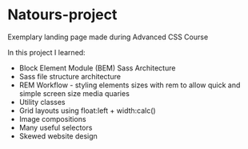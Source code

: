 # Natours-project
Exemplary landing page made during Advanced CSS Course

In this project I learned:
- Block Element Module (BEM) Sass Architecture
- Sass file structure architecture
- REM Workflow - styling elements sizes with rem to allow quick and simple screen size media quaries
- Utility classes
- Grid layouts using float:left + width:calc()
- Image compositions
- Many useful selectors
- Skewed website design
